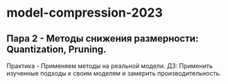 # model-compression-2023
## Пара 2 - Методы снижения размерности: Quantization, Pruning.

Практика - Применяем методы на реальной модели.
ДЗ: Применить изученные подходы к своим моделям и замерить производительность.
	
